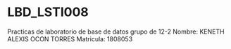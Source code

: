# LBD_LSTI008
Practicas de laboratorio de base de datos grupo de 12-2
Nombre: KENETH ALEXIS OCON TORRES
Matricula: 1808053
